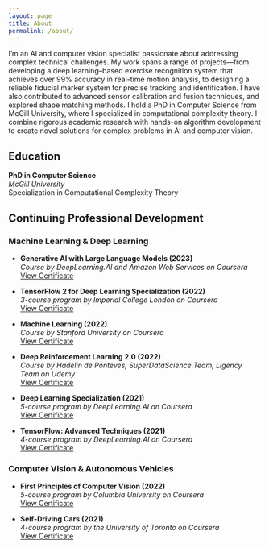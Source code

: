 ```yaml
---
layout: page
title: About
permalink: /about/
---
```


I’m an AI and computer vision specialist passionate about addressing complex technical challenges. My work spans a range of projects—from developing a deep learning–based exercise recognition system that achieves over 99% accuracy in real-time motion analysis, to designing a reliable fiducial marker system for precise tracking and identification. I have also contributed to advanced sensor calibration and fusion techniques, and explored shape matching methods. I hold a PhD in Computer Science from McGill University, where I specialized in computational complexity theory. I combine rigorous academic research with hands-on algorithm development to create novel solutions for complex problems in AI and computer vision.

## Education

**PhD in Computer Science**  
*McGill University*  
Specialization in Computational Complexity Theory

## Continuing Professional Development

### Machine Learning & Deep Learning

<!-- - **Generative AI for Software Development Specialization (In Progress, 2025)**  
  *3-course program by DeepLearning.AI on Coursera (In progress)* -->

- **Generative AI with Large Language Models (2023)**  
  *Course by DeepLearning.AI and Amazon Web Services on Coursera*  
  [View Certificate](https://www.coursera.org/account/accomplishments/records/GX99WPS6PX6F)

- **TensorFlow 2 for Deep Learning Specialization (2022)**  
  *3-course program by Imperial College London on Coursera*  
  [View Certificate](https://www.coursera.org/share/ca02e8572a9abf8b49a8897c78709347)

- **Machine Learning (2022)**  
  *Course by Stanford University on Coursera*  
  [View Certificate](https://coursera.org/share/7af27eb122bda0b6f8f20f7c85bb101a)

- **Deep Reinforcement Learning 2.0 (2022)**  
  *Course by Hadelin de Ponteves, SuperDataScience Team, Ligency Team on Udemy*  
  [View Certificate](https://www.udemy.com/certificate/UC-4203332c-2fbf-4844-89d9-6367b6e77f14/)

- **Deep Learning Specialization (2021)**  
  *5-course program by DeepLearning.AI on Coursera*  
  [View Certificate](https://www.coursera.org/account/accomplishments/specialization/X5LZKN3QQYQK)

- **TensorFlow: Advanced Techniques (2021)**  
  *4-course program by DeepLearning.AI on Coursera*  
  [View Certificate](https://coursera.org/share/c2c6af0e299b244a91f96e699e5c4d42)

### Computer Vision & Autonomous Vehicles

- **First Principles of Computer Vision (2022)**  
  *5-course program by Columbia University on Coursera*  
  [View Certificate](https://coursera.org/share/df178ecca8a09e57b5d3ce0afe4697a5)

- **Self-Driving Cars (2021)**  
  *4-course program by the University of Toronto on Coursera*  
  [View Certificate](https://coursera.org/share/8b78823d583830e858e8ab2e2a64c65a)
